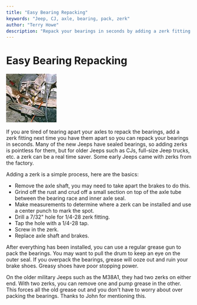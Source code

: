 ```yaml
---
title: "Easy Bearing Repacking"
keywords: "Jeep, CJ, axle, bearing, pack, zerk"
author: "Terry Howe"
description: "Repack your bearings in seconds by adding a zerk fitting next time you have your axle bearings out."
---
```

# Easy Bearing Repacking

![Running the tap through](../../img/axle/zerk.jpg "Running the tap through")

If you are tired of tearing apart your axles to repack the bearings, add a zerk fitting next time you have them apart so you can repack your bearings in seconds. Many of the new Jeeps have sealed bearings, so adding zerks is pointless for them, but for older Jeeps such as CJs, full-size Jeep trucks, etc. a zerk can be a real time saver. Some early Jeeps came with zerks from the factory.

Adding a zerk is a simple process, here are the basics:

  * Remove the axle shaft, you may need to take apart the brakes to do this.
  * Grind off the rust and crud off a small section on top of the axle tube between the bearing race and inner axle seal.
  * Make measurements to determine where a zerk can be installed and use a center punch to mark the spot.
  * Drill a 7/32" hole for 1/4-28 zerk fitting.
  * Tap the hole with a 1/4-28 tap.
  * Screw in the zerk.
  * Replace axle shaft and brakes.

After everything has been installed, you can use a regular grease gun to pack the bearings. You may want to pull the drum to keep an eye on the outer seal. If you overpack the bearings, grease will ooze out and ruin your brake shoes. Greasy shoes have poor stopping power.

On the older military Jeeps such as the M38A1, they had two zerks on either end. With two zerks, you can remove one and pump grease in the other. This forces all the old grease out and you don't have to worry about over packing the bearings. Thanks to John for mentioning this.